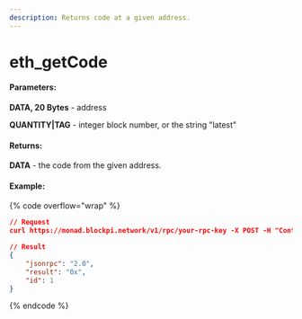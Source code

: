```yaml
---
description: Returns code at a given address.
---
```


# eth\_getCode

#### **Parameters:**

**DATA, 20 Bytes** - address

**QUANTITY|TAG** - integer block number, or the string "latest"

#### **Returns:**

**DATA** - the code from the given address.

#### Example:

{% code overflow="wrap" %}
```json
// Request
curl https://monad.blockpi.network/v1/rpc/your-rpc-key -X POST -H "Content-Type: application/json" --data '{"jsonrpc":"2.0","method":"eth_getCode","params":["0xa94f5374fce5edbc8e2a8697c15331677e6ebf0b", "latest"],"id":1}'

// Result
{
    "jsonrpc": "2.0",
    "result": "0x",
    "id": 1
}
```
{% endcode %}
